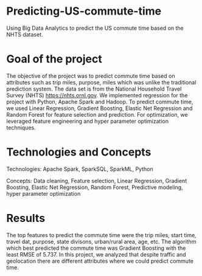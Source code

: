 # Predicting-US-commute-time
Using Big Data Analytics to predict the US commute time based on the NHTS dataset.

# Goal of the project
The objective of the project was to predict commute time based on attributes such as trip miles, purpose, miles which was unlike the traditional prediction system.
The data set is from the National Household Travel Survey (NHTS) https://nhts.ornl.gov. We implemented regression for the project with Python, Apache Spark and Hadoop. To predict commute time, we used Linear Regression, Gradient Boosting, Elastic Net Regression and Random Forest for feature selection and prediction. For optimization, we leveraged feature engineering and hyper parameter optimization techniques.

# Technologies and Concepts

Technologies: Apache Spark, SparkSQL, SparkML, Python

Concepts: Data cleaning, Feature selection, Linear Regression, Gradient Boosting, Elastic Net Regression, Random Forest, Predictive modeling, hyper parameter optimization

# Results
The top features to predict the commute time were the trip miles, start time, travel dat, purpose, state divisons, urban/rural area, age, etc.
The algorithm which best predicted the commute time was Gradient Boosting with the least RMSE of 5.737. In this project, we analyzed that despite traffic and geolocation there are different attributes where we could predict commute time.
